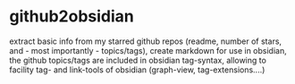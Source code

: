 # github2obsidian
extract basic info from my starred github repos (readme, number of stars, and - most importantly - topics/tags), create markdown for use in obsidian, the github topics/tags are included in obsidian tag-syntax, allowing to facility tag- and link-tools of obsidian (graph-view, tag-extensions....)
